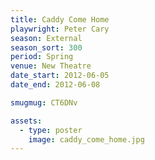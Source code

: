 ```yaml
---
title: Caddy Come Home
playwright: Peter Cary
season: External
season_sort: 300
period: Spring
venue: New Theatre
date_start: 2012-06-05
date_end: 2012-06-08

smugmug: CT6DNv

assets:
  - type: poster
    image: caddy_come_home.jpg
---
```




